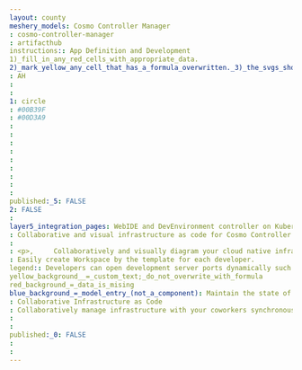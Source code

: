 ```yaml
---
layout: county 
meshery_models: Cosmo Controller Manager
: cosmo-controller-manager
: artifacthub
instructions:: App Definition and Development
1)_fill_in_any_red_cells_with_appropriate_data.
2)_mark_yellow_any_cell_that_has_a_formula_overwritten._3)_the_svgs_shouldn't_have_xml_header_they_are_added_programmatically_through_workflows: Tools
: AH
: 
: 
1: circle
: #00B39F
: #00D3A9
: 
: 
: 
: 
: 
: 
: 
: 
: 
published:_5: FALSE
2: FALSE
: 
layer5_integration_pages: WebIDE and DevEnvironment controller on Kubernetes.
: Collaborative and visual infrastructure as code for Cosmo Controller Manager
: 
: <p>,     Collaboratively and visually diagram your cloud native infrastructure with GitOps-style pipeline integration. Design, test, and manage configuration your Kubernetes-based, containerized applications as a visual topology., </p>, <p>,     Looking for best practice cloud native design and deployment best practices? Choose from thousands of pre-built components in MeshMap. Choose from hundreds of ready-made design patterns by importing templates from Meshery Catalog or use our low code designer, MeshMap, to create and deploy your own cloud native infrastructure designs., </p>
: Easily create Workspace by the template for each developer.
legend:: Developers can open development server ports dynamically such as webpack-dev-server by GUI or CLI. COSMO configure Workspace networks automatically.
yellow_background__=_custom_text;_do_not_overwrite_with_formula
red_background_=_data_is_mising
blue_background_=_model_entry_(not_a_component): Maintain the state of Workspaces by existing Kubernetes management solutions.
: Collaborative Infrastructure as Code
: Collaboratively manage infrastructure with your coworkers synchronously sharing the same designs.
: 
: 
published:_0: FALSE
: 
: 
---
```

